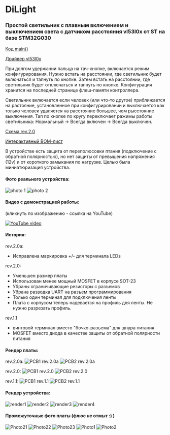 # DiLight

### Простой светильник с плавным включением и выключением света с датчиком расстояния vl53l0x от ST на базе STM32G030

[Код main()](/firmware/Core/Src/main.c)

[Драйвер vl53l0x](/firmware/Drivers/vl53l0x/)

При долгом удержании пальца на тач-кнопке, включается режим конфигурирования.
Нужно встать на расстоянии, где светильник будет включаться и тапнуть по кнопке.
Затем встать на расстоянии, где светильник будет отключаться и тапнуть по кнопке.
Конфигурация хранится на последней странице флеш-памяти контроллера.

Светильник включается если человек (или что-то другое) приближается на растояние, установленное при конфигурировании и выключается как только человек удаляется на расстояние большее, чем рысстояние выключения.
Тап по кнопке по кругу переключает ражимы работы светильника: Нормальный -> Всегда включен -> Всегда выключен.


[Схема rev.2.0](/kicad/rev.2.0/DiLight_2.0.pdf)

[Интерактивный BOM-лист](/kicad/rev.2.0/bom/)

В устройстве есть защита от переполюсовки птания (подключение с обратной полярностью), но нет защиты от превышения напряжения (12v) и от короткого замыкания по нагрузке. Целью была миниатюризация устройства.

#### Фото реального устройства:

![photo 1](/renders/photo1.jpg)
![photo 2](/renders/photo2.jpg)

#### Видео с демонстрацией работы:

(кликнуть по изображению - ссылка на YouTube)

[![YouTube video](http://img.youtube.com/vi/1dccDMPywVc/0.jpg)](http://www.youtube.com/watch?v=1dccDMPywVc)


#### История:

rev.2.0a:
- Исправлена маркировка +/- для терминала LEDs

rev.2.0:
- Уменьшен размер платы
- Использован менее мощный MOSFET в корпусе SOT-23
- Убраны ограничивающие резисторы с разъемов
- Убрана разводка UART на разъем программирования
- Только один терминал для подключения ленты
- Плата с корпусом теперь надевается на профиль для ленты. Не нужно разрезать профиль.

rev.1.1
- винтовой терминал вместо "бочко-разъема" для шнура питания
- MOSFET вместо диода в качестве защиты от обратной полярности питания

#### Рендер платы:
rev.2.0a:
![PCB1 rev.2.0a](/renders/PCB1_2.0a.png)
![PCB2 rev.2.0a](/renders/PCB2_2.0a.png)


rev.2.0:
![PCB1 rev.2.0](/renders/PCB1_2.0.png)
![PCB2 rev.2.0](/renders/PCB2_2.0.png)

rev.1.1:
![PCB1 rev.1.1](/renders/PCB1_1.1.png)
![PCB2 rev.1.1](/renders/PCB2_1.1.png)

#### Рендер устройства:
![render1](/renders/DiLight_rev.2.0_2022-Nov-30_01-59-54AM-000_CustomizedView22145495987.png)
![render2](/renders/DiLight_2022-Aug-26_03-22-06PM-000_CustomizedView20665969842.png)
![render3](/renders/DiLight_2022-Aug-26_02-45-06PM-000_CustomizedView16817278455.png)
![render4](/renders/DiLight_2022-Aug-26_02-08-49PM-000_CustomizedView16817278455.png)

#### Промежуточные фото платы (флюс не отмыт :) )
![Photo21](/renders/pcb2.0_photo1.jpg)
![Photo22](/renders/pcb2.0_photo2.jpg)
![Photo23](/renders/pcb2.0_photo3.jpg)
![Photo1](/renders/01.jpg)
![Photo2](/renders/02.jpg)

